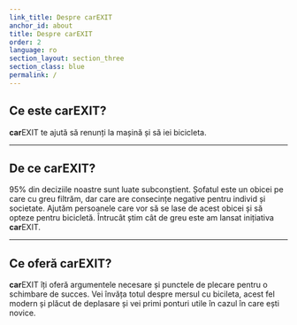 ```yaml
---
link_title: Despre carEXIT
anchor_id: about
title: Despre carEXIT
order: 2
language: ro
section_layout: section_three
section_class: blue
permalink: /
---
```


## Ce este **car**EXIT?
**car**EXIT te ajută să renunți la mașină și să iei bicicleta.

***

## De ce **car**EXIT?
95% din deciziile noastre sunt luate subconștient. Șofatul este un obicei pe care cu greu filtrăm, dar care are consecințe negative pentru individ și societate. Ajutăm persoanele care vor să se lase de acest obicei și să opteze pentru bicicletă. Întrucât știm cât de greu este am lansat inițiativa **car**EXIT.

***

## Ce oferă **car**EXIT?
**car**EXIT îți oferă argumentele necesare și punctele de plecare pentru o schimbare de succes.
Vei învăța totul despre mersul cu bicileta, acest fel modern și plăcut de deplasare și vei primi ponturi utile în cazul în care ești novice.
